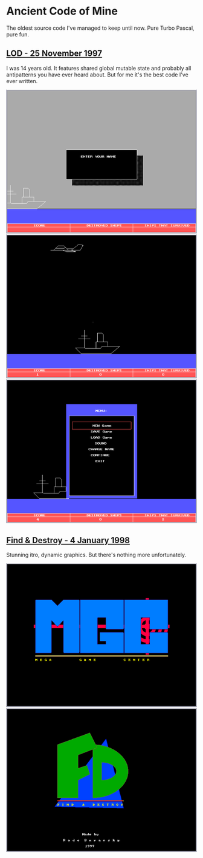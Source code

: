 # Ancient Code of Mine

The oldest source code I've managed to keep until now. Pure Turbo Pascal, pure fun.

## [LOD - 25 November 1997](LOD/LOD.PAS)

I was 14 years old. It features shared global mutable state and probably all
antipatterns you have ever heard about. But for me it's the best code I've ever
written.

![Enter your name](img/lod1.png)
![In play](img/lod2.png)
![Options](img/lod3.png)

## [Find & Destroy - 4 January 1998](F&D/F&D.PAS)

Stunning itro, dynamic graphics. But there's nothing more unfortunately.

![Mega Game Center](img/fd1.png)
![FD](img/fd2.png)